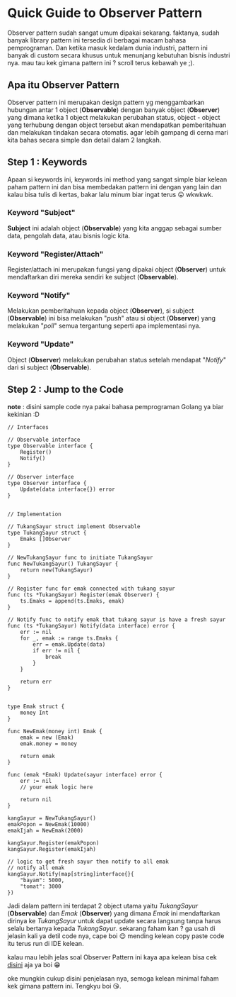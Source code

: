 # Quick Guide to Observer Pattern

Observer pattern sudah sangat umum dipakai sekarang. faktanya, sudah banyak library pattern ini tersedia di berbagai macam bahasa pemprograman. 
Dan ketika masuk kedalam dunia industri, pattern ini banyak di custom secara khusus untuk menunjang kebutuhan bisnis industri nya. mau tau kek gimana pattern ini ? scroll terus kebawah ye ;).

## Apa itu Observer Pattern
Observer pattern ini merupakan design pattern yg menggambarkan hubungan antar 1 object (**Observable**) dengan banyak object (**Observer**) yang dimana ketika 1 object melakukan perubahan status, object - object yang terhubung dengan object tersebut akan mendapatkan pemberitahuan dan melakukan tindakan secara otomatis. agar lebih gampang di cerna mari kita bahas secara simple dan detail dalam 2 langkah.

## Step 1 : Keywords
Apaan si keywords ini, keywords ini method yang sangat simple biar kelean paham pattern ini dan bisa membedakan pattern ini dengan yang lain dan kalau bisa tulis di kertas, bakar lalu minum biar ingat terus 😛 wkwkwk.

### Keyword "Subject"
**Subject** ini adalah object (**Observable**) yang kita anggap sebagai sumber data, pengolah data, atau bisnis logic kita.

### Keyword "Register/Attach"
Register/attach ini merupakan fungsi yang dipakai object (**Observer**) untuk mendaftarkan diri mereka sendiri ke subject (**Observable**).

### Keyword "Notify"
Melakukan pemberitahuan kepada object (**Observer**), si subject (**Observable**) ini bisa melakukan "*push*" atau si object (**Observer**) yang melakukan "*poll*" semua tergantung seperti apa implementasi nya.

### Keyword "Update"
Object (**Observer**) melakukan perubahan status setelah mendapat "*Notify*" dari si subject (**Observable**).

## Step 2 : Jump to the Code

**note** : disini sample code nya pakai bahasa pemprograman Golang ya biar kekinian :D

```
// Interfaces

// Observable interface
type Observable interface {
    Register()
    Notify()
}

// Observer interface
type Observer interface {
    Update(data interface{}) error
}


// Implementation

// TukangSayur struct implement Observable
type TukangSayur struct {
    Emaks []Observer
}

// NewTukangSayur func to initiate TukangSayur
func NewTukangSayur() TukangSayur {
    return new(TukangSayur)
}

// Register func for emak connected with tukang sayur
func (ts *TukangSayur) Register(emak Observer) {
    ts.Emaks = append(ts.Emaks, emak)
}

// Notify func to notify emak that tukang sayur is have a fresh sayur
func (ts *TukangSayur) Notify(data interface) error {
    err := nil
    for _, emak := range ts.Emaks {
        err = emak.Update(data)
        if err != nil {
            break
        }
    }

    return err
}


type Emak struct {
    money Int
}

func NewEmak(money int) Emak {
    emak = new (Emak)
    emak.money = money

    return emak
}

func (emak *Emak) Update(sayur interface) error {
    err := nil
    // your emak logic here

    return nil
}

kangSayur = NewTukangSayur()
emakPopon = NewEmak(10000)
emakIjah = NewEmak(2000)

kangSayur.Register(emakPopon)
kangSayur.Register(emakIjah)

// logic to get fresh sayur then notify to all emak
// notify all emak
kangSayur.Notify(map[string]interface{}{
    "bayam": 5000,
    "tomat": 3000
})
```

Jadi dalam pattern ini terdapat 2 object utama yaitu *TukangSayur* (**Observable**) dan *Emak* (**Observer**) yang dimana *Emak* ini mendaftarkan dirinya ke *TukangSayur* untuk dapat update secara langsung tanpa harus selalu bertanya kepada *TukangSayur*. 
sekarang faham kan ? ga usah di jelasin kali ya detil code nya, cape boi 😌 mending kelean copy paste code itu terus run di IDE kelean. 

kalau mau lebih jelas soal Observer Pattern ini kaya apa kelean bisa cek [disini](https://refactoring.guru/design-patterns/observer) aja ya boi 😁

oke mungkin cukup disini penjelasan nya, semoga kelean minimal faham kek gimana pattern ini. Tengkyu boi 😘.
